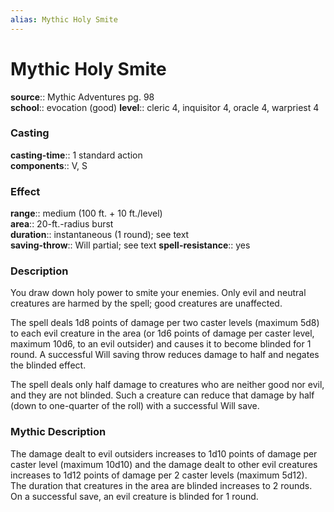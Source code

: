 ```yaml
---
alias: Mythic Holy Smite
---
```


# Mythic Holy Smite

**source**:: Mythic Adventures pg. 98  
**school**:: evocation (good)
**level**:: cleric 4, inquisitor 4, oracle 4, warpriest 4

### Casting 

**casting-time**:: 1 standard action  
**components**:: V, S

### Effect 

**range**:: medium (100 ft. + 10 ft./level)  
**area**:: 20-ft.-radius burst  
**duration**:: instantaneous (1 round); see text  
**saving-throw**:: Will partial; see text
**spell-resistance**:: yes

### Description 

You draw down holy power to smite your enemies. Only evil and neutral creatures are harmed by the spell; good creatures are unaffected.  
  
The spell deals 1d8 points of damage per two caster levels (maximum 5d8) to each evil creature in the area (or 1d6 points of damage per caster level, maximum 10d6, to an evil outsider) and causes it to become blinded for 1 round. A successful Will saving throw reduces damage to half and negates the blinded effect.  
  
The spell deals only half damage to creatures who are neither good nor evil, and they are not blinded. Such a creature can reduce that damage by half (down to one-quarter of the roll) with a successful Will save.

### Mythic Description

The damage dealt to evil outsiders increases to 1d10 points of damage per caster level (maximum 10d10) and the damage dealt to other evil creatures increases to 1d12 points of damage per 2 caster levels (maximum 5d12). The duration that creatures in the area are blinded increases to 2 rounds. On a successful save, an evil creature is blinded for 1 round.
